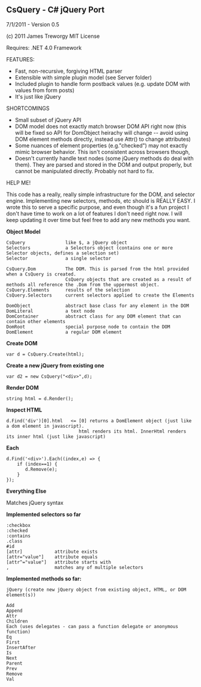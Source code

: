 ## CsQuery - C# jQuery Port

7/1/2011 - Version 0.5

(c) 2011 James Treworgy
MIT License

Requires: .NET 4.0 Framework


FEATURES:

- Fast, non-recursive, forgiving HTML parser
- Extensible with simple plugin model (see Server folder) 
- Included plugin to handle form postback values (e.g. update DOM with values from form posts)
- It's just like jQuery

SHORTCOMINGS

- Small subset of jQuery API
- DOM model does not exactly match browser DOM API right now (this will be fixed so API for DomObject heirachy will change -- avoid using 
  DOM element methods directly, instead use Attr() to change attributes)
- Some nuances of element properties (e.g."checked") may not exactly mimic browser behavior. This isn't consistent across browsers though,
- Doesn't currently handle text nodes (some jQuery methods do deal with them). They are parsed and stored in the DOM and output properly,
  but cannot be manipulated directly. Probably not hard to fix.

HELP ME!

This code has a really, really simple infrastructure for the DOM, and selector engine. 
Implementing new selectors, methods, etc should is REALLY EASY. I wrote this 
to serve a specific purpose, and even though it's a fun project I don't have time to work 
on a lot of features I don't need right now. I will keep updating it over time but feel 
free to add any new methods you want.


**Object Model**

    CsQuery               like $, a jQuery object
    Selectors             a Selectors object (contains one or more Selector objects, defines a selection set)
    Selector              a single selector

    CsQuery.Dom           The DOM. This is parsed from the html provided when a CsQuery is created. 
                          CsQuery objects that are created as a result of methods all reference the .Dom from the uppermost object.
    CsQuery.Elements      results of the selection
    CsQuery.Selectors     current selectors applied to create the Elements

    DomObject             abstract base class for any element in the DOM
    DomLiteral            a text node
    DomContainer          abstract class for any DOM element that can contain other elements
    DomRoot               special purpose node to contain the DOM
    DomElement            a regular DOM element

**Create DOM**

    var d = CsQuery.Create(html);

**Create a new jQuery from existing one**

    var d2 = new CsQuery("<div>",d);

**Render DOM**

    string html = d.Render();

**Inspect HTML**

    d.Find('div')[0].html   <= [0] returns a DomElement object (just like a dom element in javascript). 
                               html renders its html. InnerHtml renders its inner html (just like javascript)

**Each**

    d.Find('<div>').Each((index,e) => {
        if (index==1) {
           d.Remove(e);
        }
    });

**Everything Else**

Matches jQuery syntax


**Implemented selectors so far**

    :checkbox
    :checked
    :contains
    .class
    #id
    [attr]            attribute exists
    [attr="value"]    attribute equals
    [attr^="value"]   attribute starts with
    ,                 matches any of multiple selectors


**Implemented methods so far:**

    jQuery (create new jQuery object from existing object, HTML, or DOM element(s))

    Add
    Append
    Attr
    Children
    Each (uses delegates - can pass a function delegate or anonymous function)
    Eq
    First
    InsertAfter
    Is
    Next
    Parent
    Prev
    Remove
    Val

